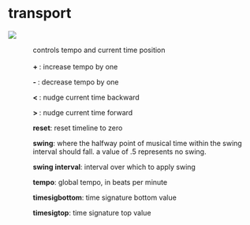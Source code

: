 
<a name=transport></a><br>
# <b>transport</b>
<img src="../images/transport.png"><br>
<div style="display:inline-block;margin-left:50px;">
controls tempo and current time position<br/><br/>
<b> + </b>: increase tempo by one<br>

<b> - </b>: decrease tempo by one<br>

<b> < </b>: nudge current time backward<br>

<b> > </b>: nudge current time forward<br>

<b>reset</b>: reset timeline to zero<br>

<b>swing</b>: where the halfway point of musical time within the swing interval should fall. a value of .5 represents no swing.<br>

<b>swing interval</b>: interval over which to apply swing<br>

<b>tempo</b>: global tempo, in beats per minute<br>

<b>timesigbottom</b>: time signature bottom value<br>

<b>timesigtop</b>: time signature top value<br>
